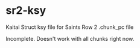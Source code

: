 # sr2-ksy

Kaitai Struct ksy file for Saints Row 2 .chunk_pc file

Incomplete.  Doesn't work with all chunks right now.
